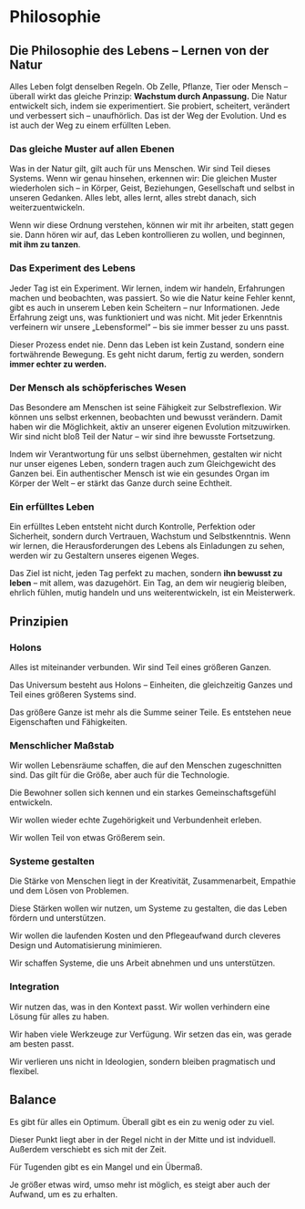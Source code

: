 # Philosophie

## Die Philosophie des Lebens – Lernen von der Natur

Alles Leben folgt denselben Regeln.
Ob Zelle, Pflanze, Tier oder Mensch – überall wirkt das gleiche Prinzip: **Wachstum durch Anpassung.**
Die Natur entwickelt sich, indem sie experimentiert. Sie probiert, scheitert, verändert und verbessert sich – unaufhörlich.
Das ist der Weg der Evolution. Und es ist auch der Weg zu einem erfüllten Leben.

### Das gleiche Muster auf allen Ebenen

Was in der Natur gilt, gilt auch für uns Menschen.
Wir sind Teil dieses Systems. Wenn wir genau hinsehen, erkennen wir: Die gleichen Muster wiederholen sich – in Körper, Geist, Beziehungen, Gesellschaft und selbst in unseren Gedanken.
Alles lebt, alles lernt, alles strebt danach, sich weiterzuentwickeln.

Wenn wir diese Ordnung verstehen, können wir mit ihr arbeiten, statt gegen sie.
Dann hören wir auf, das Leben kontrollieren zu wollen, und beginnen, **mit ihm zu tanzen**.

### Das Experiment des Lebens

Jeder Tag ist ein Experiment.
Wir lernen, indem wir handeln, Erfahrungen machen und beobachten, was passiert.
So wie die Natur keine Fehler kennt, gibt es auch in unserem Leben kein Scheitern – nur Informationen.
Jede Erfahrung zeigt uns, was funktioniert und was nicht.
Mit jeder Erkenntnis verfeinern wir unsere „Lebensformel“ – bis sie immer besser zu uns passt.

Dieser Prozess endet nie.
Denn das Leben ist kein Zustand, sondern eine fortwährende Bewegung.
Es geht nicht darum, fertig zu werden, sondern **immer echter zu werden.**

### Der Mensch als schöpferisches Wesen

Das Besondere am Menschen ist seine Fähigkeit zur Selbstreflexion.
Wir können uns selbst erkennen, beobachten und bewusst verändern.
Damit haben wir die Möglichkeit, aktiv an unserer eigenen Evolution mitzuwirken.
Wir sind nicht bloß Teil der Natur – wir sind ihre bewusste Fortsetzung.

Indem wir Verantwortung für uns selbst übernehmen, gestalten wir nicht nur unser eigenes Leben, sondern tragen auch zum Gleichgewicht des Ganzen bei.
Ein authentischer Mensch ist wie ein gesundes Organ im Körper der Welt – er stärkt das Ganze durch seine Echtheit.

### Ein erfülltes Leben

Ein erfülltes Leben entsteht nicht durch Kontrolle, Perfektion oder Sicherheit,
sondern durch Vertrauen, Wachstum und Selbstkenntnis.
Wenn wir lernen, die Herausforderungen des Lebens als Einladungen zu sehen,
werden wir zu Gestaltern unseres eigenen Weges.

Das Ziel ist nicht, jeden Tag perfekt zu machen,
sondern **ihn bewusst zu leben** – mit allem, was dazugehört.
Ein Tag, an dem wir neugierig bleiben, ehrlich fühlen, mutig handeln und uns weiterentwickeln,
ist ein Meisterwerk.

## Prinzipien

### Holons

Alles ist miteinander verbunden. Wir sind Teil eines größeren Ganzen.

Das Universum besteht aus Holons – Einheiten, die gleichzeitig Ganzes und Teil eines größeren Systems sind.

Das größere Ganze ist mehr als die Summe seiner Teile. Es entstehen neue Eigenschaften und Fähigkeiten.

### Menschlicher Maßstab

Wir wollen Lebensräume schaffen, die auf den Menschen zugeschnitten sind. Das gilt für die Größe, aber auch für die Technologie.

Die Bewohner sollen sich kennen und ein starkes Gemeinschaftsgefühl entwickeln.

Wir wollen wieder echte Zugehörigkeit und Verbundenheit erleben.

Wir wollen Teil von etwas Größerem sein.

### Systeme gestalten

Die Stärke von Menschen liegt in der Kreativität, Zusammenarbeit, Empathie und dem Lösen von Problemen.

Diese Stärken wollen wir nutzen, um Systeme zu gestalten, die das Leben fördern und unterstützen.

Wir wollen die laufenden Kosten und den Pflegeaufwand durch cleveres Design und Automatisierung minimieren.

Wir schaffen Systeme, die uns Arbeit abnehmen und uns unterstützen.

### Integration

Wir nutzen das, was in den Kontext passt. Wir wollen verhindern eine Lösung für alles zu haben.

Wir haben viele Werkzeuge zur Verfügung. Wir setzen das ein, was gerade am besten passt.

Wir verlieren uns nicht in Ideologien, sondern bleiben pragmatisch und flexibel.

## Balance

Es gibt für alles ein Optimum. Überall gibt es ein zu wenig oder zu viel.

Dieser Punkt liegt aber in der Regel nicht in der Mitte und ist indviduell. Außerdem verschiebt es sich mit der Zeit.

Für Tugenden gibt es ein Mangel und ein Übermaß.

Je größer etwas wird, umso mehr ist möglich, es steigt aber auch der Aufwand, um es zu erhalten.
